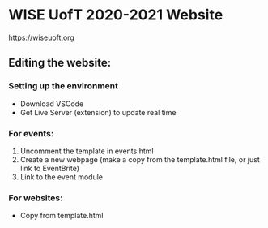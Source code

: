 # WISE UofT 2020-2021 Website

https://wiseuoft.org

## Editing the website:

### Setting up the environment
- Download VSCode
- Get Live Server (extension) to update real time

### For events:
1. Uncomment the template in events.html
2. Create a new webpage (make a copy from the template.html file, or just link to EventBrite)
3. Link to the event module

### For websites:
- Copy from template.html